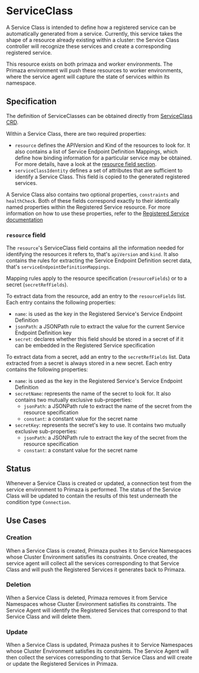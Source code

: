 # ServiceClass

A Service Class is intended to define how a registered service can be automatically generated from a service.
Currently, this service takes the shape of a resource already existing within a cluster: the Service Class controller will recognize these services and create a corresponding registered service.

This resource exists on both primaza and worker environments.
The Primaza environment will push these resources to worker environments, where the service agent will capture the state of services within its namespace. 

## Specification

The definition of ServiceClasses can be obtained directly from [ServiceClass CRD](https://github.com/primaza/primaza/blob/main/config/crd/bases/primaza.io_serviceclasses.yaml).

Within a Service Class, there are two required properties:
- `resource` defines the APIVersion and Kind of the resources to look for.
  It also contains a list of Service Endpoint Definition Mappings, which define how binding information for a particular service may be obtained.
  For more details, have a look at the [resource field section](#resource-field).
- `serviceClassIdentity` defines a set of attributes that are sufficient to identify a Service Class.
  This field is copied to the generated registered services.

A Service Class also contains two optional properties, `constraints` and `healthCheck`.
Both of these fields correspond exactly to their identically named properties within the Registered Service resource.
For more information on how to use these properties, refer to the [Registered Service documentation](./registeredservices.md)

### `resource` field

The `resource`'s ServiceClass field contains all the information needed for identifying the resources it refers to, that's `apiVersion` and `kind`.
It also contains the rules for extracting the Service Endpoint Definition secret data, that's `serviceEndpointDefinitionMappings`.

Mapping rules apply to the resource specification (`resourceFields`) or to a secret (`secretRefFields`).

To extract data from the resource, add an entry to the `resourceFields` list.
Each entry contains the following properties:
* `name`: is used as the key in the Registered Service's Service Endpoint Definition
* `jsonPath`: a JSONPath rule to extract the value for the current Service Endpoint Definition key
* `secret`: declares whether this field should be stored in a secret of if it can be embedded in the Registered Service specification

To extract data from a secret, add an entry to the `secretRefFields` list.
Data extracted from a secret is always stored in a new secret.
Each entry contains the following properties:
* `name`: is used as the key in the Registered Service's Service Endpoint Definition
* `secretName`: represents the name of the secret to look for.
  It also contains two mutually exclusive sub-properties:
    * `jsonPath`: a JSONPath rule to extract the name of the secret from the resource specification
    * `constant`: a constant value for the secret name
* `secretKey`: represents the secret's key to use.
  It contains two mutually exclusive sub-properties:
    * `jsonPath`: a JSONPath rule to extract the key of the secret from the resource specification
    * `constant`: a constant value for the secret name

## Status

Whenever a Service Class is created or updated, a connection test from the service environment to Primaza is performed.
The status of the Service Class will be updated to contain the results of this test underneath the condition type `Connection`.

## Use Cases

### Creation

When a Service Class is created, Primaza pushes it to Service Namespaces whose Cluster Environment satisfies its constraints.
Once created, the service agent will collect all the services corresponding to that Service Class and will push the Registered Services it generates back to Primaza.

### Deletion

When a Service Class is deleted, Primaza removes it from Service Namespaces whose Cluster Environment satisfies its constraints.
The Service Agent will identify the Registered Services that correspond to that Service Class and will delete them.

### Update

When a Service Class is updated, Primaza pushes it to Service Namespaces whose Cluster Environment satisfies its constraints.
The Service Agent will then collect the services corresponding to that Service Class and will create or update the Registered Services in Primaza.
